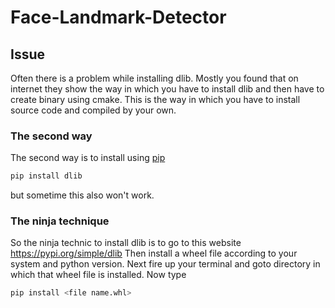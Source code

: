 # Face-Landmark-Detector
## Issue
Often there is a problem while installing dlib. Mostly you found that on internet they show the way in which you have to install dlib and then have to create binary using cmake. This is the way in which you have to install source code and compiled by your own.

### The second way
The second way is to install using [pip](https://pip.pypa.io/en/stable/)
```bash
pip install dlib
``` 
but sometime this also won't work.
### The ninja technique
 So the ninja technic to install dlib is to go to this website https://pypi.org/simple/dlib
 Then install a wheel file according to your system and python version.
 Next fire up your terminal and goto directory in which that wheel file is installed.
 Now type 
 ```bash 
 pip install <file name.whl>
 ```
